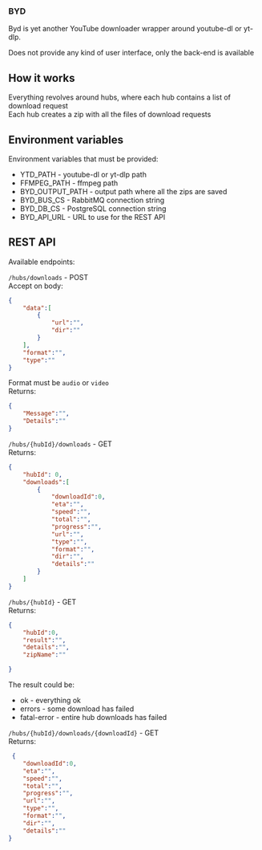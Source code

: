 ### BYD

Byd is yet another YouTube downloader wrapper around youtube-dl or yt-dlp.

Does not provide any kind of user interface, only the back-end is available

## How it works
Everything revolves around hubs, where each hub contains a list of download request        
Each hub creates a zip with all the files of download requests


## Environment variables

Environment variables that must be provided:

- YTD_PATH - youtube-dl or yt-dlp path
- FFMPEG_PATH - ffmpeg path
- BYD_OUTPUT_PATH - output path where all the zips are saved
- BYD_BUS_CS - RabbitMQ connection string
- BYD_DB_CS - PostgreSQL connection string
- BYD_API_URL - URL to use for the REST API

## REST API

Available endpoints:

`/hubs/downloads` - POST            
Accept on body:
```json
{
    "data":[
        {
            "url":"",
            "dir":""
        }  
    ],
    "format":"",
    "type":""
}
```
Format must be `audio` or `video`           
Returns:
```json
{
    "Message":"",
    "Details":""
}
```
`/hubs/{hubId}/downloads` - GET         
Returns:
```json
{
    "hubId": 0,
    "downloads":[
        {
            "downloadId":0,
            "eta":"",
            "speed":"",
            "total":"",
            "progress":"",
            "url":"",
            "type":"",
            "format":"",
            "dir":"",
            "details":""
        }
    ]
}
```
`/hubs/{hubId}` - GET           
Returns:
```json
{
    "hubId":0,
    "result":"",
    "details":"",
    "zipName":""

}
```
The result could be:
- ok - everything ok
- errors - some download has failed
- fatal-error - entire hub downloads has failed

`/hubs/{hubId}/downloads/{downloadId}` - GET            
Returns:
```json
 {
    "downloadId":0,
    "eta":"",
    "speed":"",
    "total":"",
    "progress":"",
    "url":"",
    "type":"",
    "format":"",
    "dir":"",
    "details":""
}
```


